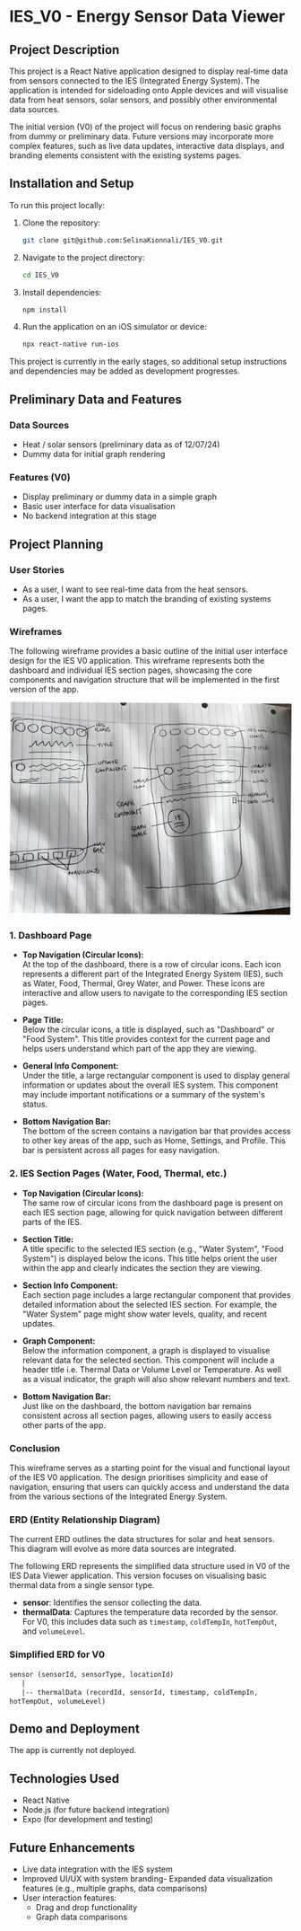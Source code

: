 # IES_V0 - Energy Sensor Data Viewer

## Project Description

This project is a React Native application designed to display real-time data from sensors connected to the IES (Integrated Energy System). The application is intended for sideloading onto Apple devices and will visualise data from heat sensors, solar sensors, and possibly other environmental data sources.

The initial version (V0) of the project will focus on rendering basic graphs from dummy or preliminary data. Future versions may incorporate more complex features, such as live data updates, interactive data displays, and branding elements consistent with the existing systems pages.

## Installation and Setup

To run this project locally:

1. Clone the repository:
    ```bash
    git clone git@github.com:SelinaKionnali/IES_V0.git
    ```

2. Navigate to the project directory:
    ```bash
    cd IES_V0
    ```

3. Install dependencies:
    ```bash
    npm install
    ```

4. Run the application on an iOS simulator or device:
    ```bash
    npx react-native run-ios
    ```

This project is currently in the early stages, so additional setup instructions and dependencies may be added as development progresses.

## Preliminary Data and Features

### Data Sources
- Heat / solar sensors (preliminary data as of 12/07/24)
- Dummy data for initial graph rendering

### Features (V0)
- Display preliminary or dummy data in a simple graph
- Basic user interface for data visualisation
- No backend integration at this stage

## Project Planning

### User Stories
- As a user, I want to see real-time data from the heat sensors.
- As a user, I want the app to match the branding of existing systems pages.

### Wireframes
The following wireframe provides a basic outline of the initial user interface design for the IES V0 application. This wireframe represents both the dashboard and individual IES section pages, showcasing the core components and navigation structure that will be implemented in the first version of the app.

![IES-V0 wireframe](https://github.com/SelinaKionnali/IES_V0/blob/main/IMG_3053%201.png?raw=true)

### 1. **Dashboard Page**

- **Top Navigation (Circular Icons):**  
  At the top of the dashboard, there is a row of circular icons. Each icon represents a different part of the Integrated Energy System (IES), such as Water, Food, Thermal, Grey Water, and Power. These icons are interactive and allow users to navigate to the corresponding IES section pages.

- **Page Title:**  
  Below the circular icons, a title is displayed, such as "Dashboard" or "Food System". This title provides context for the current page and helps users understand which part of the app they are viewing.

- **General Info Component:**  
  Under the title, a large rectangular component is used to display general information or updates about the overall IES system. This component may include important notifications or a summary of the system's status.

- **Bottom Navigation Bar:**  
  The bottom of the screen contains a navigation bar that provides access to other key areas of the app, such as Home, Settings, and Profile. This bar is persistent across all pages for easy navigation.

### 2. **IES Section Pages (Water, Food, Thermal, etc.)**

- **Top Navigation (Circular Icons):**  
  The same row of circular icons from the dashboard page is present on each IES section page, allowing for quick navigation between different parts of the IES.

- **Section Title:**  
  A title specific to the selected IES section (e.g., "Water System", "Food System") is displayed below the icons. This title helps orient the user within the app and clearly indicates the section they are viewing.

- **Section Info Component:**  
  Each section page includes a large rectangular component that provides detailed information about the selected IES section. For example, the "Water System" page might show water levels, quality, and recent updates.

- **Graph Component:**  
  Below the information component, a graph is displayed to visualise relevant data for the selected section. This component will include a header title i.e. Thermal Data or Volume Level or Temperature. As well as a visual indicator, the graph will also show relevant numbers and text.

- **Bottom Navigation Bar:**  
  Just like on the dashboard, the bottom navigation bar remains consistent across all section pages, allowing users to easily access other parts of the app.

### Conclusion

This wireframe serves as a starting point for the visual and functional layout of the IES V0 application. The design prioritises simplicity and ease of navigation, ensuring that users can quickly access and understand the data from the various sections of the Integrated Energy System.

### ERD (Entity Relationship Diagram)
The current ERD outlines the data structures for solar and heat sensors. This diagram will evolve as more data sources are integrated.

The following ERD represents the simplified data structure used in V0 of the IES Data Viewer application. This version focuses on visualising basic thermal data from a single sensor type.

- **sensor**: Identifies the sensor collecting the data.
- **thermalData**: Captures the temperature data recorded by the sensor. For V0, this includes data such as `timestamp`, `coldTempIn`, `hotTempOut`, and `volumeLevel`.

### Simplified ERD for V0
    
```plaintext
sensor (sensorId, sensorType, locationId)
   |
   |-- thermalData (recordId, sensorId, timestamp, coldTempIn, hotTempOut, volumeLevel)
```

## Demo and Deployment

The app is currently not deployed.

## Technologies Used

- React Native
- Node.js (for future backend integration)
- Expo (for development and testing)

## Future Enhancements

- Live data integration with the IES system
- Improved UI/UX with system branding- Expanded data visualization features (e.g., multiple graphs, data comparisons)
- User interaction features:
    -  Drag and drop functionality
    -  Graph data comparisons

